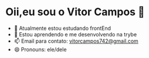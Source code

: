 <h1>Oii,eu sou o Vitor Campos 👋</h1>

- 🔭 Atualmente estou estudando frontEnd
- 🌱 Estou aprendendo e me desenvolvendo na trybe
- 📫 Email para contato: vitorcampos742@gmail.com
- 😄 Pronouns: ele/dele
